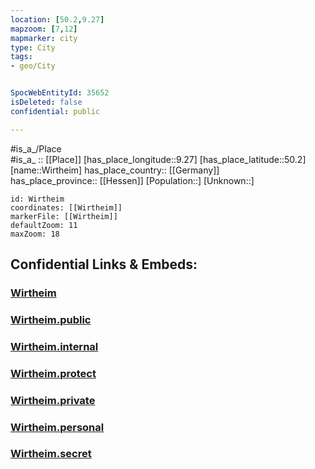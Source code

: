 ```yaml
---
location: [50.2,9.27] 
mapzoom: [7,12] 
mapmarker: city 
type: City
tags:
- geo/City


SpocWebEntityId: 35652
isDeleted: false
confidential: public

---
```

#is_a_/Place  
#is_a_ :: [[Place]] 
[has_place_longitude::9.27] 
[has_place_latitude::50.2] 
[name::Wirtheim] 
has_place_country:: [[Germany]]  
has_place_province:: [[Hessen]] 
[Population::] 
[Unknown::] 


```leaflet
id: Wirtheim
coordinates: [[Wirtheim]] 
markerFile: [[Wirtheim]] 
defaultZoom: 11 
maxZoom: 18
```


## Confidential Links & Embeds: 

### [Wirtheim](/_Standards/Earth/Continent/Europe/Europe~Central/Germany/Germany~West/Hessen/counties~Hessen/Main-Kinzig-Kreis/cities~Main-Kinzig/Biebergemünd/boroughs~Biebergemünd/Wirtheim.md) 

### [Wirtheim.public](/_public/Earth/Continent/Europe/Europe~Central/Germany/Germany~West/Hessen/counties~Hessen/Main-Kinzig-Kreis/cities~Main-Kinzig/Biebergemünd/boroughs~Biebergemünd/Wirtheim.public.md) 

### [Wirtheim.internal](/_internal/Earth/Continent/Europe/Europe~Central/Germany/Germany~West/Hessen/counties~Hessen/Main-Kinzig-Kreis/cities~Main-Kinzig/Biebergemünd/boroughs~Biebergemünd/Wirtheim.internal.md) 

### [Wirtheim.protect](/_protect/Earth/Continent/Europe/Europe~Central/Germany/Germany~West/Hessen/counties~Hessen/Main-Kinzig-Kreis/cities~Main-Kinzig/Biebergemünd/boroughs~Biebergemünd/Wirtheim.protect.md) 

### [Wirtheim.private](/_private/Earth/Continent/Europe/Europe~Central/Germany/Germany~West/Hessen/counties~Hessen/Main-Kinzig-Kreis/cities~Main-Kinzig/Biebergemünd/boroughs~Biebergemünd/Wirtheim.private.md) 

### [Wirtheim.personal](/_personal/Earth/Continent/Europe/Europe~Central/Germany/Germany~West/Hessen/counties~Hessen/Main-Kinzig-Kreis/cities~Main-Kinzig/Biebergemünd/boroughs~Biebergemünd/Wirtheim.personal.md) 

### [Wirtheim.secret](/_secret/Earth/Continent/Europe/Europe~Central/Germany/Germany~West/Hessen/counties~Hessen/Main-Kinzig-Kreis/cities~Main-Kinzig/Biebergemünd/boroughs~Biebergemünd/Wirtheim.secret.md)

